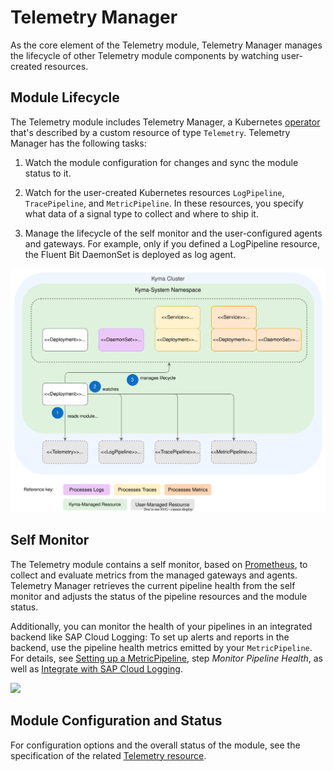 <!-- loio04d79d5517204da68029f43b9f052396 -->

# Telemetry Manager

As the core element of the Telemetry module, Telemetry Manager manages the lifecycle of other Telemetry module components by watching user-created resources.



<a name="loio04d79d5517204da68029f43b9f052396__section_telemetry_module_lifecycle"/>

## Module Lifecycle

The Telemetry module includes Telemetry Manager, a Kubernetes [operator](https://kubernetes.io/docs/concepts/extend-kubernetes/operator/) that's described by a custom resource of type `Telemetry`. Telemetry Manager has the following tasks:

1.  Watch the module configuration for changes and sync the module status to it.

2.  Watch for the user-created Kubernetes resources `LogPipeline`, `TracePipeline`, and `MetricPipeline`. In these resources, you specify what data of a signal type to collect and where to ship it.

3.  Manage the lifecycle of the self monitor and the user-configured agents and gateways. For example, only if you defined a LogPipeline resource, the Fluent Bit DaemonSet is deployed as log agent.


![](images/Telemetry_Manager_196e666.svg)



<a name="loio04d79d5517204da68029f43b9f052396__section_wb3_snq_fcc"/>

## Self Monitor

The Telemetry module contains a self monitor, based on [Prometheus](https://prometheus.io/), to collect and evaluate metrics from the managed gateways and agents. Telemetry Manager retrieves the current pipeline health from the self monitor and adjusts the status of the pipeline resources and the module status.

Additionally, you can monitor the health of your pipelines in an integrated backend like SAP Cloud Logging: To set up alerts and reports in the backend, use the pipeline health metrics emitted by your `MetricPipeline`. For details, see [Setting up a MetricPipeline](metrics-44ac6c5.md#loio44ac6c5afef0464480fa18acb7483972__section_kyma_metrics_metricpipeline_setup), step *Monitor Pipeline Health*, as well as [Integrate with SAP Cloud Logging](integrate-with-sap-cloud-logging-eac5771.md).

![](images/Telemetry_Manager_Architecture_ad71283.svg)



<a name="loio04d79d5517204da68029f43b9f052396__section_telemetry_module_configuration"/>

## Module Configuration and Status

For configuration options and the overall status of the module, see the specification of the related [Telemetry resource](https://kyma-project.io/#/telemetry-manager/user/resources/01-telemetry).

